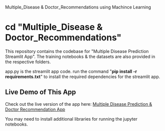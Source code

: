Multiple_Disease & Doctor_Recommendations using Machince Learning
# cd "Multiple_Disease & Doctor_Recommendations"

This repository contains the codebase for "Multiple Disease Prediction Streamlit App". The training notebooks &amp; the datasets are also provided in the respective folders. 

app.py is the streamlit app code.
run the command "**pip install -r requirements.txt**" to install the required dependencies for the streamlit app.

## Live Demo of This App
Check out the live version of the app here: [Multiple Disease Prediction & Doctor Recommendation App](https://multipledisease-doctorrecommendationsgit-kultfdczs2huewbt4s3tn.streamlit.app/)

You may need to install additional libraries for running the jupyter notebooks.
